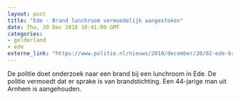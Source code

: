```yaml
---
layout: post
title: "Ede - Brand lunchroom vermoedelijk aangestoken"
date: Thu, 20 Dec 2018 10:41:00 GMT
categories: 
- gelderland 
- ede 
externe_link: "https://www.politie.nl/nieuws/2018/december/20/02-ede-brand-lunchroom-vermoedelijk-aangestoken.html"
---
```


De politie doet onderzoek naar een brand bij een lunchroom in Ede. De politie vermoedt dat er sprake is van brandstichting. Een 44-jarige man uit Arnhem is aangehouden.
